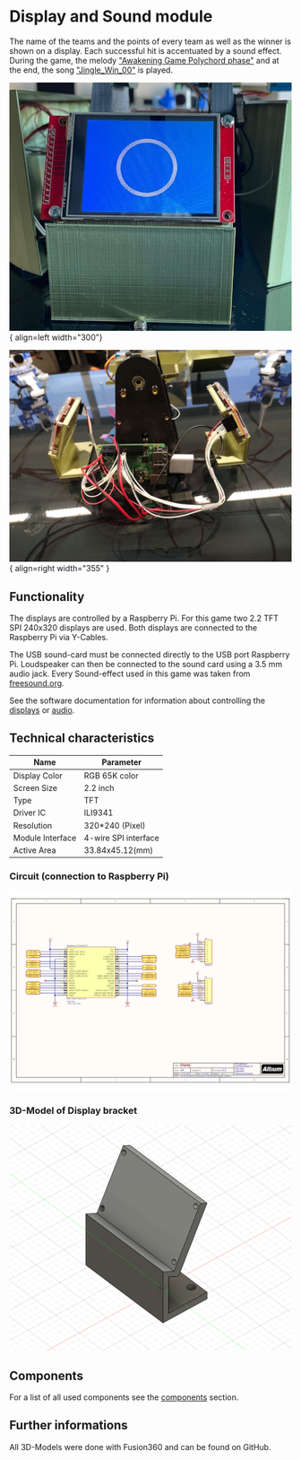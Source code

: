 # Display and Sound module

The name of the teams and the points of every team as well as the winner is shown on a display. Each successful hit is accentuated by a sound effect. During the game, the melody ["Awakening Game Polychord phase"](https://freesound.org/people/SSS_Samples/sounds/360906/) and at the end, the song ["Jingle_Win_00"](https://freesound.org/people/LittleRobotSoundFactory/sounds/270402/) is played.

![Display](/assets/hardware/pictures/display.jpeg){ align=left width="300"}

![Display connection](/assets/hardware/pictures/displays.jpeg){ align=right width="355" }

## Functionality

The displays are controlled by a Raspberry Pi. For this game two 2.2 TFT SPI 240x320  displays are used. Both displays are connected to the Raspberry Pi via Y-Cables.

The USB sound-card must be connected directly to the USB port Raspberry Pi. Loudspeaker can then be connected to the sound card using a 3.5 mm audio jack. Every Sound-effect used in this game was taken from [freesound.org](https://freesound.org/).

See the software documentation for information about controlling the [displays](../gamecontrol/code-references/hardware/display_hal.md) or [audio](../gamecontrol/code-references/hardware/sound_hal.md).

## Technical characteristics

| Name             | Parameter            |
| ---------------- | -------------------- |
| Display Color    | RGB 65K color        |
| Screen Size      | 2.2 inch             |
| Type             | TFT                  |
| Driver IC        | ILI9341              |
| Resolution       | 320*240 (Pixel)      |
| Module Interface | 4-wire SPI interface |
| Active Area      | 33.84x45.12(mm)      |

### Circuit (connection to Raspberry Pi)

![Display circuit](/assets/hardware/circuit/display.png)

### 3D-Model of Display bracket

![Display bracket](/assets/hardware/models/display/display_mount.png)


## Components

For a list of all used components see the [components](components.md) section.

## Further informations

All 3D-Models were done with Fusion360 and can be found on GitHub.
